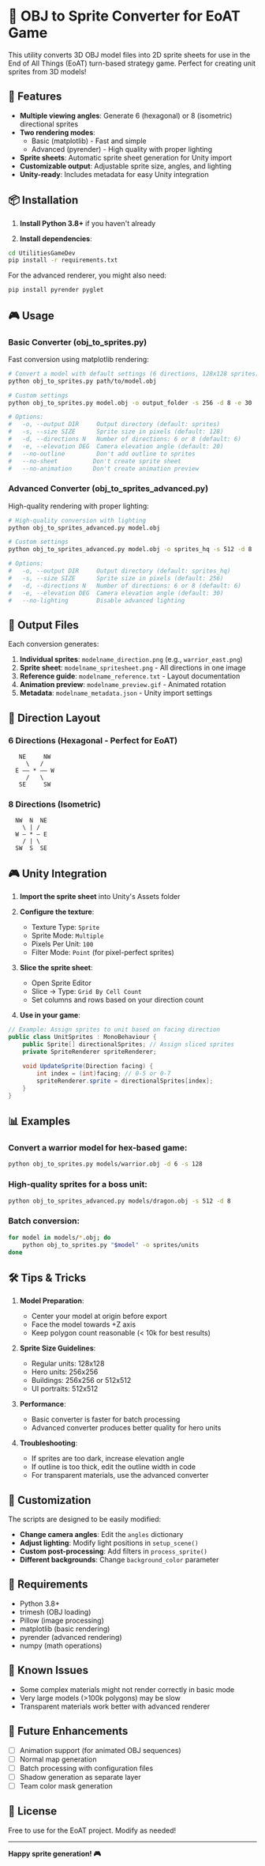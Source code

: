 # 🎨 OBJ to Sprite Converter for EoAT Game

This utility converts 3D OBJ model files into 2D sprite sheets for use in the End of All Things (EoAT) turn-based strategy game. Perfect for creating unit sprites from 3D models!

## 🚀 Features

- **Multiple viewing angles**: Generate 6 (hexagonal) or 8 (isometric) directional sprites
- **Two rendering modes**: 
  - Basic (matplotlib) - Fast and simple
  - Advanced (pyrender) - High quality with proper lighting
- **Sprite sheets**: Automatic sprite sheet generation for Unity import
- **Customizable output**: Adjustable sprite size, angles, and lighting
- **Unity-ready**: Includes metadata for easy Unity integration

## 📦 Installation

1. **Install Python 3.8+** if you haven't already

2. **Install dependencies**:
```bash
cd UtilitiesGameDev
pip install -r requirements.txt
```

For the advanced renderer, you might also need:
```bash
pip install pyrender pyglet
```

## 🎮 Usage

### Basic Converter (obj_to_sprites.py)
Fast conversion using matplotlib rendering:

```bash
# Convert a model with default settings (6 directions, 128x128 sprites)
python obj_to_sprites.py path/to/model.obj

# Custom settings
python obj_to_sprites.py model.obj -o output_folder -s 256 -d 8 -e 30

# Options:
#   -o, --output DIR     Output directory (default: sprites)
#   -s, --size SIZE      Sprite size in pixels (default: 128)
#   -d, --directions N   Number of directions: 6 or 8 (default: 6)
#   -e, --elevation DEG  Camera elevation angle (default: 20)
#   --no-outline         Don't add outline to sprites
#   --no-sheet          Don't create sprite sheet
#   --no-animation      Don't create animation preview
```

### Advanced Converter (obj_to_sprites_advanced.py)
High-quality rendering with proper lighting:

```bash
# High-quality conversion with lighting
python obj_to_sprites_advanced.py model.obj

# Custom settings
python obj_to_sprites_advanced.py model.obj -o sprites_hq -s 512 -d 8

# Options:
#   -o, --output DIR     Output directory (default: sprites_hq)
#   -s, --size SIZE      Sprite size in pixels (default: 256)
#   -d, --directions N   Number of directions: 6 or 8 (default: 6)
#   -e, --elevation DEG  Camera elevation angle (default: 30)
#   --no-lighting        Disable advanced lighting
```

## 📁 Output Files

Each conversion generates:

1. **Individual sprites**: `modelname_direction.png` (e.g., `warrior_east.png`)
2. **Sprite sheet**: `modelname_spritesheet.png` - All directions in one image
3. **Reference guide**: `modelname_reference.txt` - Layout documentation
4. **Animation preview**: `modelname_preview.gif` - Animated rotation
5. **Metadata**: `modelname_metadata.json` - Unity import settings

## 🎯 Direction Layout

### 6 Directions (Hexagonal - Perfect for EoAT)
```
   NE     NW
     \   /
  E —— * —— W
     /   \
   SE     SW
```

### 8 Directions (Isometric)
```
  NW  N  NE
    \ | /
  W — * — E
    / | \
  SW  S  SE
```

## 🎮 Unity Integration

1. **Import the sprite sheet** into Unity's Assets folder

2. **Configure the texture**:
   - Texture Type: `Sprite`
   - Sprite Mode: `Multiple`
   - Pixels Per Unit: `100`
   - Filter Mode: `Point` (for pixel-perfect sprites)

3. **Slice the sprite sheet**:
   - Open Sprite Editor
   - Slice → Type: `Grid By Cell Count`
   - Set columns and rows based on your direction count

4. **Use in your game**:
```csharp
// Example: Assign sprites to unit based on facing direction
public class UnitSprites : MonoBehaviour {
    public Sprite[] directionalSprites; // Assign sliced sprites
    private SpriteRenderer spriteRenderer;
    
    void UpdateSprite(Direction facing) {
        int index = (int)facing; // 0-5 or 0-7
        spriteRenderer.sprite = directionalSprites[index];
    }
}
```

## 📊 Examples

### Convert a warrior model for hex-based game:
```bash
python obj_to_sprites.py models/warrior.obj -d 6 -s 128
```

### High-quality sprites for a boss unit:
```bash
python obj_to_sprites_advanced.py models/dragon.obj -s 512 -d 8
```

### Batch conversion:
```bash
for model in models/*.obj; do
    python obj_to_sprites.py "$model" -o sprites/units
done
```

## 🛠️ Tips & Tricks

1. **Model Preparation**:
   - Center your model at origin before export
   - Face the model towards +Z axis
   - Keep polygon count reasonable (< 10k for best results)

2. **Sprite Size Guidelines**:
   - Regular units: 128x128
   - Hero units: 256x256
   - Buildings: 256x256 or 512x512
   - UI portraits: 512x512

3. **Performance**:
   - Basic converter is faster for batch processing
   - Advanced converter produces better quality for hero units

4. **Troubleshooting**:
   - If sprites are too dark, increase elevation angle
   - If outline is too thick, edit the outline width in code
   - For transparent materials, use the advanced converter

## 🔧 Customization

The scripts are designed to be easily modified:

- **Change camera angles**: Edit the `angles` dictionary
- **Adjust lighting**: Modify light positions in `setup_scene()`
- **Custom post-processing**: Add filters in `process_sprite()`
- **Different backgrounds**: Change `background_color` parameter

## 📝 Requirements

- Python 3.8+
- trimesh (OBJ loading)
- Pillow (image processing)
- matplotlib (basic rendering)
- pyrender (advanced rendering)
- numpy (math operations)

## 🐛 Known Issues

- Some complex materials might not render correctly in basic mode
- Very large models (>100k polygons) may be slow
- Transparent materials work better with advanced renderer

## 🚀 Future Enhancements

- [ ] Animation support (for animated OBJ sequences)
- [ ] Normal map generation
- [ ] Batch processing with configuration files
- [ ] Shadow generation as separate layer
- [ ] Team color mask generation

## 📄 License

Free to use for the EoAT project. Modify as needed!

---

**Happy sprite generation! 🎮**
